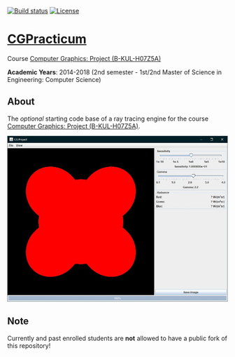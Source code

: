 [![Build status][s1]][tr] [![License][s2]][li]

[s1]: https://travis-ci.org/ComputerGraphicsResearchGroup/CGPracticum.svg?branch=master
[s2]: https://img.shields.io/badge/license-cgrg%201.0-blue.svg

[tr]: https://travis-ci.org/ComputerGraphicsResearchGroup/CGPracticum
[li]: https://raw.githubusercontent.com/ComputerGraphicsResearchGroup/CGPracticum/master/LICENSE.txt

# [CGPracticum](http://graphics.cs.kuleuven.be/courses/H07Z5a/opgave.html)

Course [Computer Graphics: Project (B-KUL-H07Z5A)](https://onderwijsaanbod.kuleuven.be/syllabi/n/H07Z5AN.htm#activetab=doelstellingen_idp1405792)

**Academic Years**: 2014-2018 (2nd semester - 1st/2nd Master of Science in Engineering: Computer Science)

## About

The *optional* starting code base of a ray tracing engine for the course [Computer Graphics: Project (B-KUL-H07Z5A)](https://onderwijsaanbod.kuleuven.be/syllabi/n/H07Z5AN.htm#activetab=doelstellingen_idp1405792).

<p align="center"><img src="res/Example.jpg" width="700"></p>

## Note

Currently and past enrolled students are **not** allowed to have a public fork of this repository!
